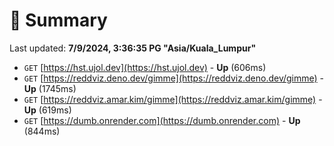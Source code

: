 # 📖 Summary
Last updated: **7/9/2024, 3:36:35 PG "Asia/Kuala_Lumpur"**

- `GET` [https://hst.ujol.dev](https://hst.ujol.dev) - **Up** (606ms)
- `GET` [https://reddviz.deno.dev/gimme](https://reddviz.deno.dev/gimme) - **Up** (1745ms)
- `GET` [https://reddviz.amar.kim/gimme](https://reddviz.amar.kim/gimme) - **Up** (619ms)
- `GET` [https://dumb.onrender.com](https://dumb.onrender.com) - **Up** (844ms)
